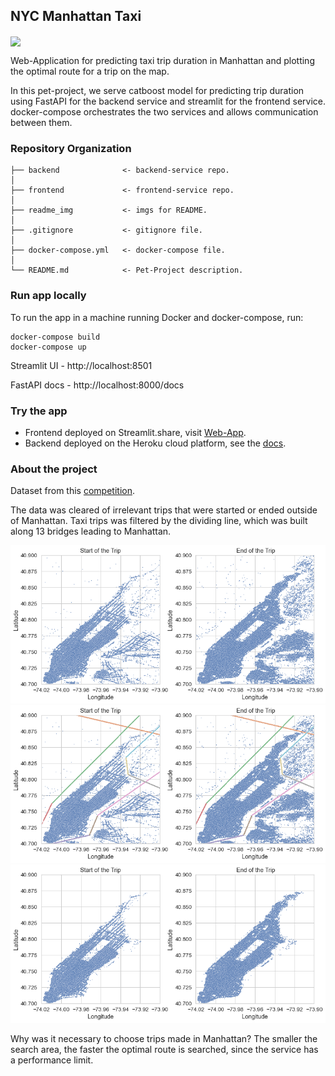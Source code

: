 
## NYC Manhattan Taxi 
<img src = "https://raw.githubusercontent.com/EuMentality/nyc_taxi_trip_proj/main/readme_img/example.png" width = "800"  align = "center" />


Web-Application for predicting taxi trip duration in Manhattan and plotting the optimal route for a trip on the map. 

In this pet-project, we serve catboost model for predicting trip duration using FastAPI for the backend service and streamlit for the frontend service. docker-compose orchestrates the two services and allows communication between them.

### Repository Organization 

    ├── backend              <- backend-service repo.
    │
    ├── frontend             <- frontend-service repo.
    │
    ├── readme_img           <- imgs for README.
    │
    ├── .gitignore           <- gitignore file.
    │                     
    ├── docker-compose.yml   <- docker-compose file.
    │
    └── README.md            <- Pet-Project description.

### Run app locally
To run the app in a machine running Docker and docker-compose, run:

    docker-compose build
    docker-compose up

Streamlit UI - http://localhost:8501

FastAPI docs - http://localhost:8000/docs 


### Try the app
- Frontend deployed on Streamlit.share, visit [Web-App](https://eumentality-stmlt-nyc-main-app-p4lk5n.streamlitapp.com/). 
- Backend deployed on the Heroku cloud platform, see the [docs](https://taxi-nyc-fastapi.herokuapp.com/docs).

### About the project
Dataset from this [competition](https://www.kaggle.com/c/nyc-taxi-trip-duration).

The data was cleared of irrelevant trips that were started or ended outside of Manhattan. Taxi trips was filtered by the dividing line, which was built along 13 bridges leading to Manhattan. 

<p align="center">
  <img src="https://raw.githubusercontent.com/EuMentality/nyc_taxi_trip_proj/main/readme_img/start_end_1.png" width = "700" />
  <img src="https://raw.githubusercontent.com/EuMentality/nyc_taxi_trip_proj/main/readme_img/start_end_2.png" width = "700" />
  <img src="https://raw.githubusercontent.com/EuMentality/nyc_taxi_trip_proj/main/readme_img/start_end_3.png" width = "700" />
</p>

Why was it necessary to choose trips made in Manhattan? The smaller the search area, the faster the optimal route is searched, since the service has a performance limit.




